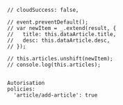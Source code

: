       // cloudSuccess: false,

      // event.preventDefault();
      // var newItem = _.extend(result, {
      //   title: this.dataArticle.title,
      //   desc: this.dataArticle.desc,
      // });

      // this.articles.unshift(newItem);
      // console.log(this.articles);


      Autorisation
      policies:
        'article/add-article': true

